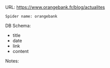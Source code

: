 URL: https://www.orangebank.fr/blog/actualites

    Spider name: orangebank

DB Schema:
- title
- date
- link
- content

Notes: